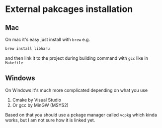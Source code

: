 # External pakcages installation

## Mac
On mac it's easy just install with `brew` e.g.
```bash
brew install libharu
```

and then link it to the project during building command with `gcc` like in `Makefile`

## Windows
On Windows it's much more complicated depending on what you use
1. Cmake by Visual Studio
2. Or gcc by MinGW (MSYS2)

Based on that you should use a pckage manager called `vcpkg` which kinda works, but I am not sure how it is linked yet.